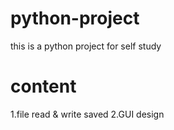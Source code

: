 # python-project
this is a python project for self study



# content

1.file read & write saved
2.GUI design



